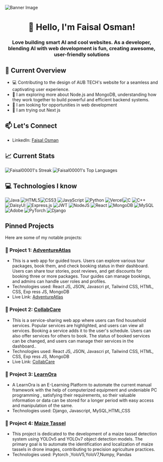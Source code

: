 ![Banner Image](https://i.ibb.co/jR4VQHW/Modern-Minimal-Technology-Background-Banner.png)
<div align="center">

# 👋 Hello, I'm Faisal Osman!

</div>

<div>
<h3 align="center">Love building smart AI and cool websites. As a developer, blending AI with web development is fun, creating awesome, user-friendly solutions</h3>
</div>



## 🚀 Current Overview
- 💻 Contributing to the design of AUB TECH's website for a seamless and captivating user experience.
- 📘 I am exploring  more about Node.js and MongoDB, understanding how they work together to build powerful and efficient backend systems.
- 🔭 I am looking for opportunities in web development
- 🧪 I am trying out Next js

## 📫 Let's Connect

- LinkedIn: [Faisal Osman](https://www.linkedin.com/in/faisal-osman-41b203182/)
## 📈 Current Stats 
![Faisal00001's Streak](https://github-readme-streak-stats.herokuapp.com/?user=Faisal00001&theme=dracula&hide_border=true)
![Faisal00001's Top Languages](https://github-readme-stats.vercel.app/api/top-langs/?username=Faisal00001&theme=dracula&show_icons=true&hide_border=true&layout=compact)

## 💻 Technologies I know
 ![Java](https://img.shields.io/badge/java-%23ED8B00.svg?style=for-the-badge&logo=openjdk&logoColor=white) ![HTML5](https://img.shields.io/badge/html5-%23E34F26.svg?style=for-the-badge&logo=html5&logoColor=white)![CSS3](https://img.shields.io/badge/css3-%231572B6.svg?style=for-the-badge&logo=css3&logoColor=white) ![JavaScript](https://img.shields.io/badge/javascript-%23323330.svg?style=for-the-badge&logo=javascript&logoColor=%23F7DF1E) ![Python](https://img.shields.io/badge/python-3670A0?style=for-the-badge&logo=python&logoColor=ffdd54) ![Vercel](https://img.shields.io/badge/vercel-%23000000.svg?style=for-the-badge&logo=vercel&logoColor=white)![C](https://img.shields.io/badge/c-%2300599C.svg?style=for-the-badge&logo=c&logoColor=white) ![C++](https://img.shields.io/badge/c++-%2300599C.svg?style=for-the-badge&logo=c%2B%2B&logoColor=white)  ![DaisyUI](https://img.shields.io/badge/daisyui-5A0EF8?style=for-the-badge&logo=daisyui&logoColor=white) ![Express.js](https://img.shields.io/badge/express.js-%23404d59.svg?style=for-the-badge&logo=express&logoColor=%2361DAFB) ![JWT](https://img.shields.io/badge/JWT-black?style=for-the-badge&logo=JSON%20web%20tokens) ![NodeJS](https://img.shields.io/badge/node.js-6DA55F?style=for-the-badge&logo=node.js&logoColor=white) ![React](https://img.shields.io/badge/react-%2320232a.svg?style=for-the-badge&logo=react&logoColor=%2361DAFB) ![MongoDB](https://img.shields.io/badge/MongoDB-%234ea94b.svg?style=for-the-badge&logo=mongodb&logoColor=white) ![MySQL](https://img.shields.io/badge/mysql-%2300000f.svg?style=for-the-badge&logo=mysql&logoColor=white) ![Adobe](https://img.shields.io/badge/adobe-%23FF0000.svg?style=for-the-badge&logo=adobe&logoColor=white) ![PyTorch](https://img.shields.io/badge/PyTorch-%23EE4C2C.svg?style=for-the-badge&logo=PyTorch&logoColor=white) ![Django](https://img.shields.io/badge/django-%23092E20.svg?style=for-the-badge&logo=django&logoColor=white)

 ## Pinned Projects
Here are some of my notable projects:
### 📌 Project 1:  [AdventureAtlas](https://github.com/programming-hero-web-course1/b8a12-client-side-Faisal00001)
- This is a web app for guided tours. Users can explore various tour packages, book them, and check booking status in their dashboard. Users can share tour stories, post reviews, and get discounts for booking three or more packages. Tour guides can manage bookings, and admins can handle user roles and profiles.
- Technologies used: React
JS, JSON, Javascri
pt, Tailwind
CSS, HTML, CSS, Exp
ress JS, MongoDB
- Live Link: [AdventureAtlas](https://adventureatlas-aa476.web.app/)


### 📌 Project 2: [CollabCare](https://github.com/Porgramming-Hero-web-course/b8a11-client-side-Faisal00001)
- This is a service-sharing web app where users can find household services. Popular services are highlighted, and users can view all services. Booking a service adds it to the user's schedule. Users can also offer services for others to book. The status of booked services can be changed, and users can manage their services in the dashboard..
- Technologies used: React
JS, JSON, Javascri
pt, Tailwind
CSS, HTML, CSS, Exp
ress JS, MongoDB
- Live Link: [CollabCare](https://leafy-truffle-b24028.netlify.app/)
### 📌 Project 3: [LearnOra](https://github.com/Porgramming-Hero-web-course/b8a11-client-side-Faisal00001)
- A LearnOra is an E-Learning
Platform to automate the current manual
framework with the help of computerized
equipment and undeniable PC programming , satisfying their requirements, so their valuable
information or data can be stored for a longer
period with easy access and manipulation of the
same.
- Technologies used: Django, Javascript, MySQL,HTML,CSS

### 📌 Project 4: [Maize Tassel](https://github.com/Faisal00001/Deep-Learning-with-Unmanned-Aerial-Vehicle-Imagery-in-the-Detection-of-Tassels-in-Maize/tree/main)
- This project is dedicated to the development of a maize tassel detection system using YOLOv5 and YOLOv7 object detection models. The primary goal is to automate the identification and localization of maize tassels in drone images, contributing to precision agriculture practices.
- Technologies used: Pytorch ,YoloV5,YoloV7,Numpy, Pandas 


